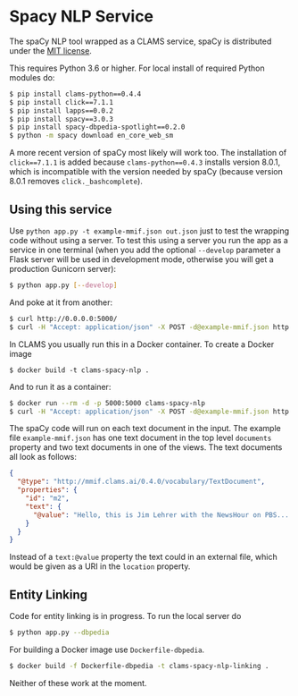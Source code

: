 # Spacy NLP Service

The spaCy NLP tool wrapped as a CLAMS service, spaCy is distributed under the [MIT license](https://github.com/explosion/spaCy/blob/master/LICENSE).

This requires Python 3.6 or higher. For local install of required Python modules do:

```bash
$ pip install clams-python==0.4.4
$ pip install click==7.1.1
$ pip install lapps==0.0.2
$ pip install spacy==3.0.3
$ pip install spacy-dbpedia-spotlight==0.2.0
$ python -m spacy download en_core_web_sm
```

A more recent version of spaCy most likely will work too. The installation of `click==7.1.1` is added because `clams-python==0.4.3` installs version 8.0.1, which is incompatible with the version needed by spaCy (because version 8.0.1 removes `click._bashcomplete`).

## Using this service

Use `python app.py -t example-mmif.json out.json` just to test the wrapping code without using a server. To test this using a server you run the app as a service in one terminal (when you add the optional  `--develop` parameter a Flask server will be used in development mode, otherwise you will get a production Gunicorn server):

```bash
$ python app.py [--develop]
```

And poke at it from another:

```bash
$ curl http://0.0.0.0:5000/
$ curl -H "Accept: application/json" -X POST -d@example-mmif.json http://0.0.0.0:5000/
```

In CLAMS you usually run this in a Docker container. To create a Docker image

```
$ docker build -t clams-spacy-nlp .
```

And to run it as a container:

```bash
$ docker run --rm -d -p 5000:5000 clams-spacy-nlp
$ curl -H "Accept: application/json" -X POST -d@example-mmif.json http://0.0.0.0:5000/
```

The spaCy code will run on each text document in the input. The example file `example-mmif.json` has one text document in the top level `documents` property and two text documents in one of the views. The text documents all look as follows:

```json
{
  "@type": "http://mmif.clams.ai/0.4.0/vocabulary/TextDocument",
  "properties": {
    "id": "m2",
    "text": {
      "@value": "Hello, this is Jim Lehrer with the NewsHour on PBS...."
    }
  }
}
```
Instead of a `text:@value` property the text could in an external file, which would be given as a URI in the `location` property.

## Entity Linking

Code for entity linking is in progress. To run the local server do

```bash
$ python app.py --dbpedia
```

For building a Docker image use `Dockerfile-dbpedia`.

```bash
$ docker build -f Dockerfile-dbpedia -t clams-spacy-nlp-linking .
```

Neither of these work at the moment.